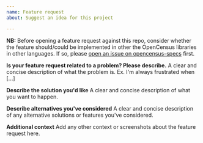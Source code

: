 ```yaml
---
name: Feature request
about: Suggest an idea for this project

---
```


**NB:** Before opening a feature request against this repo, consider whether the feature should/could be implemented in other the OpenCensus libraries in other languages. If so, please [open an issue on opencensus-specs](https://github.com/census-instrumentation/opencensus-specs/issues/new) first.


**Is your feature request related to a problem? Please describe.**
A clear and concise description of what the problem is. Ex. I'm always frustrated when [...]

**Describe the solution you'd like**
A clear and concise description of what you want to happen.

**Describe alternatives you've considered**
A clear and concise description of any alternative solutions or features you've considered.

**Additional context**
Add any other context or screenshots about the feature request here.
